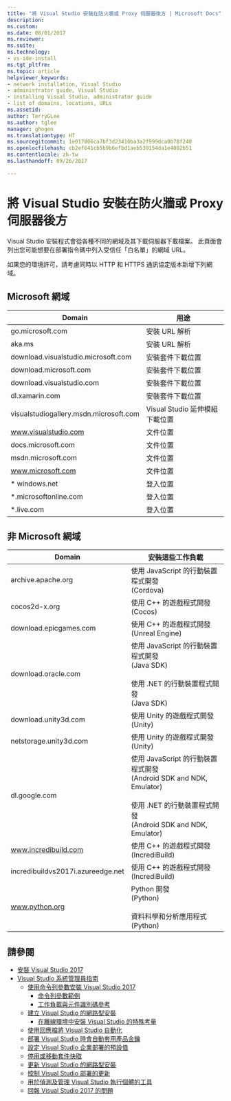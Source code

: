```yaml
---
title: "將 Visual Studio 安裝在防火牆或 Proxy 伺服器後方 | Microsoft Docs"
description: 
ms.custom: 
ms.date: 08/01/2017
ms.reviewer: 
ms.suite: 
ms.technology:
- vs-ide-install
ms.tgt_pltfrm: 
ms.topic: article
helpviewer_keywords:
- network installation, Visual Studio
- administrator guide, Visual Studio
- installing Visual Studio, administrator guide
- list of domains, locations, URLs
ms.assetid: 
author: TerryGLee
ms.author: tglee
manager: ghogen
ms.translationtype: HT
ms.sourcegitcommit: 1e017806ca7bf3d23410ba3a2f999dca0b78f240
ms.openlocfilehash: cb2ef641cb5b9b6efbd1aeb539154da1e4082b51
ms.contentlocale: zh-tw
ms.lasthandoff: 09/26/2017

---
```

# <a name="install-visual-studio-behind-a-firewall-or-proxy-server"></a>將 Visual Studio 安裝在防火牆或 Proxy 伺服器後方

Visual Studio 安裝程式會從各種不同的網域及其下載伺服器下載檔案。 此頁面會列出您可能想要在部署指令碼中列入受信任「白名單」的網域 URL。

如果您的環境許可，請考慮同時以 HTTP 和 HTTPS 通訊協定版本新增下列網域。

## <a name="microsoft-domains"></a>Microsoft 網域
| Domain | 用途 |
| ------ | ------- |
| go.microsoft.com | 安裝 URL 解析 |
| aka.ms | 安裝 URL 解析 |
| download.visualstudio.microsoft.com | 安裝套件下載位置 |
| download.microsoft.com | 安裝套件下載位置 |
| download.visualstudio.com | 安裝套件下載位置 |
| dl.xamarin.com | 安裝套件下載位置 |
| visualstudiogallery.msdn.microsoft.com | Visual Studio 延伸模組下載位置 |
| www.visualstudio.com | 文件位置 |
| docs.microsoft.com | 文件位置 |
| msdn.microsoft.com | 文件位置 |
| www.microsoft.com | 文件位置 |
| * windows.net | 登入位置 |
| *.microsoftonline.com | 登入位置 |
| *.live.com | 登入位置 |


## <a name="non-microsoft-domains"></a>非 Microsoft 網域
| Domain | 安裝這些工作負載 |
| ------ | ------- |
| archive.apache.org |  使用 JavaScript 的行動裝置程式開發 <br />(Cordova) |
| cocos2d-x.org | 使用 C++ 的遊戲程式開發 <br />(Cocos) |
| download.epicgames.com | 使用 C++ 的遊戲程式開發 <br />(Unreal Engine) |
| download.oracle.com | 使用 JavaScript 的行動裝置程式開發 <br />(Java SDK) <br /><br />使用 .NET 的行動裝置程式開發 <br />(Java SDK) |
| download.unity3d.com | 使用 Unity 的遊戲程式開發 <br />(Unity) |
| netstorage.unity3d.com | 使用 Unity 的遊戲程式開發 <br /> (Unity) |
| dl.google.com | 使用 JavaScript 的行動裝置程式開發 <br />(Android SDK and NDK, Emulator) <br /><br />使用 .NET 的行動裝置程式開發 <br />(Android SDK and NDK, Emulator) |
| www.incredibuild.com | 使用 C++ 的遊戲程式開發 <br />(IncrediBuild) |
| incredibuildvs2017i.azureedge.net | 使用 C++ 的遊戲程式開發 <br />(IncrediBuild) |
| www.python.org | Python 開發 <br />(Python) <br /><br />資料科學和分析應用程式 <br />(Python) |

## <a name="see-also"></a>請參閱
* [安裝 Visual Studio 2017](install-visual-studio.md)
* [Visual Studio 系統管理員指南](visual-studio-administrator-guide.md)
  * [使用命令列參數安裝 Visual Studio 2017](use-command-line-parameters-to-install-visual-studio.md)
    * [命令列參數範例](command-line-parameter-examples.md)
    * [工作負載與元件識別碼參考](workload-and-component-ids.md)
  * [建立 Visual Studio 的網路型安裝](create-a-network-installation-of-visual-studio.md)
    * [在離線環境中安裝 Visual Studio 的特殊考量](install-visual-studio-in-offline-environment.md)
  * [使用回應檔將 Visual Studio 自動化](automated-installation-with-response-file.md)
  * [部署 Visual Studio 時會自動套用產品金鑰](automatically-apply-product-keys-when-deploying-visual-studio.md)
  * [設定 Visual Studio 企業部署的預設值](set-defaults-for-enterprise-deployments.md)
  * [停用或移動套件快取](disable-or-move-the-package-cache.md)
  * [更新 Visual Studio 的網路型安裝](update-a-network-installation-of-visual-studio.md)
  * [控制 Visual Studio 部署的更新](controlling-updates-to-visual-studio-deployments.md)
  * [用於偵測及管理 Visual Studio 執行個體的工具](tools-for-managing-visual-studio-instances.md)
  * [回報 Visual Studio 2017 的問題](../ide/how-to-report-a-problem-with-visual-studio-2017.md)

